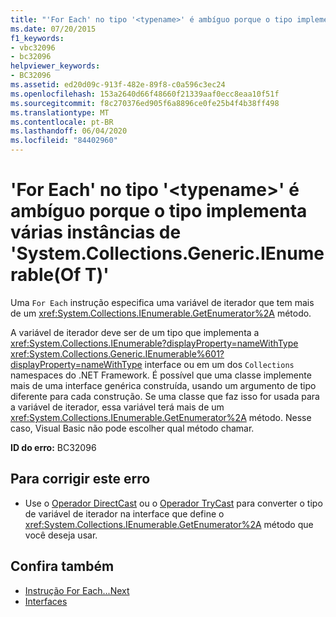 ```yaml
---
title: "'For Each' no tipo '<typename>' é ambíguo porque o tipo implementa várias instâncias de 'System.Collections.Generic.IEnumerable(Of T)'"
ms.date: 07/20/2015
f1_keywords:
- vbc32096
- bc32096
helpviewer_keywords:
- BC32096
ms.assetid: ed20d09c-913f-482e-89f8-c0a596c3ec24
ms.openlocfilehash: 153a2640d66f48660f21339aaf0ecc8eaa10f51f
ms.sourcegitcommit: f8c270376ed905f6a8896ce0fe25b4f4b38ff498
ms.translationtype: MT
ms.contentlocale: pt-BR
ms.lasthandoff: 06/04/2020
ms.locfileid: "84402960"
---
```

# <a name="for-each-on-type-typename-is-ambiguous-because-the-type-implements-multiple-instantiations-of-systemcollectionsgenericienumerableof-t"></a>'For Each' no tipo '\<typename>' é ambíguo porque o tipo implementa várias instâncias de 'System.Collections.Generic.IEnumerable(Of T)'
Uma `For Each` instrução especifica uma variável de iterador que tem mais de um <xref:System.Collections.IEnumerable.GetEnumerator%2A> método.  
  
 A variável de iterador deve ser de um tipo que implementa a <xref:System.Collections.IEnumerable?displayProperty=nameWithType> <xref:System.Collections.Generic.IEnumerable%601?displayProperty=nameWithType> interface ou em um dos `Collections` namespaces do .NET Framework. É possível que uma classe implemente mais de uma interface genérica construída, usando um argumento de tipo diferente para cada construção. Se uma classe que faz isso for usada para a variável de iterador, essa variável terá mais de um <xref:System.Collections.IEnumerable.GetEnumerator%2A> método. Nesse caso, Visual Basic não pode escolher qual método chamar.  
  
 **ID do erro:** BC32096  
  
## <a name="to-correct-this-error"></a>Para corrigir este erro  
  
- Use o [Operador DirectCast](../operators/directcast-operator.md) ou o [Operador TryCast](../operators/trycast-operator.md) para converter o tipo de variável de iterador na interface que define o <xref:System.Collections.IEnumerable.GetEnumerator%2A> método que você deseja usar.  
  
## <a name="see-also"></a>Confira também

- [Instrução For Each...Next](../statements/for-each-next-statement.md)
- [Interfaces](../../programming-guide/language-features/interfaces/index.md)
